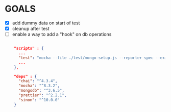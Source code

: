 # GOALS

- [x] add dummy data on start of test
- [x] cleanup after test
- [ ] enable a way to add a "hook" on db operations

```json package.json

    "scripts" : {
      ...
      "test": "mocha --file ./test/mongo-setup.js --reporter spec --exit"
      ...
    },

    "deps" : {
      "chai": "^4.3.4",
      "mocha": "^8.3.2",
      "mongodb": "^3.6.5",
      "prettier": "^2.2.1",
      "sinon": "^10.0.0"
    }
```
